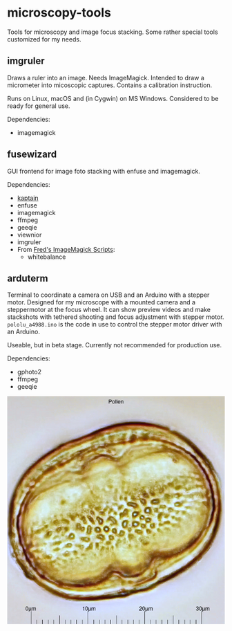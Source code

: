 # microscopy-tools

Tools for microscopy and image focus stacking.
Some rather special tools customized for my needs.

## imgruler

Draws a ruler into an image. Needs ImageMagick.
Intended to draw a micrometer into micoscopic captures.
Contains a calibration instruction.

Runs on Linux, macOS and (in Cygwin) on MS Windows.
Considered to be ready for general use.

Dependencies:
 - imagemagick

## fusewizard

GUI frontend for image foto stacking with enfuse and imagemagick. 

Dependencies: 
 - [kaptain](https://github.com/mviereck/kaptain)
 - enfuse
 - imagemagick
 - ffmpeg
 - geeqie
 - viewnior
 - imgruler
 - From [Fred's ImageMagick Scripts](http://www.fmwconcepts.com/imagemagick/index.php):
   - whitebalance

## arduterm

Terminal to coordinate a camera on USB and an Arduino with a stepper motor. 
Designed for my microscope with a mounted camera and a steppermotor at the focus wheel.
It can show preview videos and make stackshots with tethered shooting and focus adjustment with stepper motor.
`pololu_a4988.ino` is the code in use to control the stepper motor driver with an Arduino.

Useable, but in beta stage. Currently not recommended for production use.

Dependencies:
 - gphoto2
 - ffmpeg
 - geeqie

![screenshot](example.jpg)
